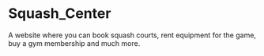 # Squash_Center
A website where you can book squash courts, rent equipment for the game, buy a gym membership and much more.
